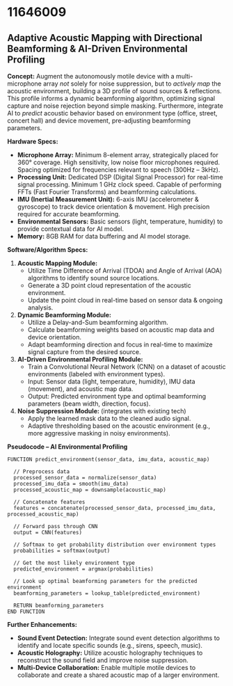 # 11646009

## Adaptive Acoustic Mapping with Directional Beamforming & AI-Driven Environmental Profiling

**Concept:** Augment the autonomously motile device with a multi-microphone array *not* solely for noise suppression, but to *actively map* the acoustic environment, building a 3D profile of sound sources & reflections. This profile informs a dynamic beamforming algorithm, optimizing signal capture and noise rejection beyond simple masking. Furthermore, integrate AI to *predict* acoustic behavior based on environment type (office, street, concert hall) and device movement, pre-adjusting beamforming parameters.

**Hardware Specs:**

*   **Microphone Array:** Minimum 8-element array, strategically placed for 360° coverage. High sensitivity, low noise floor microphones required.  Spacing optimized for frequencies relevant to speech (300Hz – 3kHz).
*   **Processing Unit:** Dedicated DSP (Digital Signal Processor) for real-time signal processing. Minimum 1 GHz clock speed. Capable of performing FFTs (Fast Fourier Transforms) and beamforming calculations.
*   **IMU (Inertial Measurement Unit):** 6-axis IMU (accelerometer & gyroscope) to track device orientation & movement. High precision required for accurate beamforming.
*   **Environmental Sensors:**  Basic sensors (light, temperature, humidity) to provide contextual data for AI model.
*   **Memory:** 8GB RAM for data buffering and AI model storage.

**Software/Algorithm Specs:**

1.  **Acoustic Mapping Module:**
    *   Utilize Time Difference of Arrival (TDOA) and Angle of Arrival (AOA) algorithms to identify sound source locations.
    *   Generate a 3D point cloud representation of the acoustic environment.
    *   Update the point cloud in real-time based on sensor data & ongoing analysis.
2.  **Dynamic Beamforming Module:**
    *   Utilize a Delay-and-Sum beamforming algorithm.
    *   Calculate beamforming weights based on acoustic map data and device orientation.
    *   Adapt beamforming direction and focus in real-time to maximize signal capture from the desired source.
3.  **AI-Driven Environmental Profiling Module:**
    *   Train a Convolutional Neural Network (CNN) on a dataset of acoustic environments (labeled with environment types).
    *   Input:  Sensor data (light, temperature, humidity), IMU data (movement), and acoustic map data.
    *   Output: Predicted environment type and optimal beamforming parameters (beam width, direction, focus).
4.  **Noise Suppression Module:** (integrates with existing tech)
    *   Apply the learned mask data to the cleaned audio signal.
    *   Adaptive thresholding based on the acoustic environment (e.g., more aggressive masking in noisy environments).

**Pseudocode – AI Environmental Profiling**

```
FUNCTION predict_environment(sensor_data, imu_data, acoustic_map)

  // Preprocess data
  processed_sensor_data = normalize(sensor_data)
  processed_imu_data = smooth(imu_data)
  processed_acoustic_map = downsample(acoustic_map)

  // Concatenate features
  features = concatenate(processed_sensor_data, processed_imu_data, processed_acoustic_map)

  // Forward pass through CNN
  output = CNN(features)

  // Softmax to get probability distribution over environment types
  probabilities = softmax(output)

  // Get the most likely environment type
  predicted_environment = argmax(probabilities)

  // Look up optimal beamforming parameters for the predicted environment
  beamforming_parameters = lookup_table(predicted_environment)

  RETURN beamforming_parameters
END FUNCTION
```

**Further Enhancements:**

*   **Sound Event Detection:** Integrate sound event detection algorithms to identify and locate specific sounds (e.g., sirens, speech, music).
*   **Acoustic Holography:** Utilize acoustic holography techniques to reconstruct the sound field and improve noise suppression.
*   **Multi-Device Collaboration:** Enable multiple motile devices to collaborate and create a shared acoustic map of a larger environment.